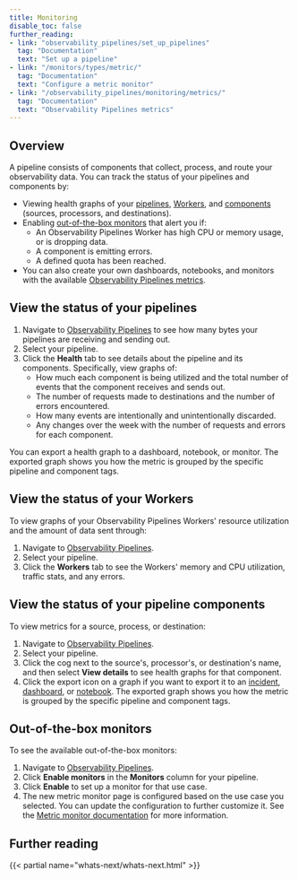 ```yaml
---
title: Monitoring
disable_toc: false
further_reading:
- link: "observability_pipelines/set_up_pipelines"
  tag: "Documentation"
  text: "Set up a pipeline"
- link: "/monitors/types/metric/"
  tag: "Documentation"
  text: "Configure a metric monitor"
- link: "/observability_pipelines/monitoring/metrics/"
  tag: "Documentation"
  text: "Observability Pipelines metrics"
---
```


## Overview

A pipeline consists of components that collect, process, and route your observability data. You can track the status of your pipelines and components by:

- Viewing health graphs of your [pipelines](#view-the-status-of-your-pipelines), [Workers](#view-the-status-of-your-workers), and [components](#view-the-status-of-your-pipeline-components) (sources, processors, and destinations).
- Enabling [out-of-the-box monitors](#out-of-the-box-monitors) that alert you if:
    - An Observability Pipelines Worker has high CPU or memory usage, or is dropping data.
    - A component is emitting errors.
    - A defined quota has been reached.
- You can also create your own dashboards, notebooks, and monitors with the available [Observability Pipelines metrics][5].

## View the status of your pipelines

1. Navigate to [Observability Pipelines][1] to see how many bytes your pipelines are receiving and sending out.
1. Select your pipeline.
1. Click the **Health** tab to see details about the pipeline and its components. Specifically, view graphs of:
    - How much each component is being utilized and the total number of events that the component receives and sends out.
    - The number of requests made to destinations and the number of errors encountered.
    - How many events are intentionally and unintentionally discarded.
    - Any changes over the week with the number of requests and errors for each component.

You can export a health graph to a dashboard, notebook, or monitor. The exported graph shows you how the metric is grouped by the specific pipeline and component tags.

## View the status of your Workers

To view graphs of your Observability Pipelines Workers' resource utilization and the amount of data sent through:

1. Navigate to [Observability Pipelines][1].
1. Select your pipeline.
1. Click the **Workers** tab to see the Workers' memory and CPU utilization, traffic stats, and any errors.

## View the status of your pipeline components

To view metrics for a source, process, or destination:

1. Navigate to [Observability Pipelines][1].
1. Select your pipeline.
1. Click the cog next to the source's, processor's, or destination's name, and then select **View details** to see health graphs for that component.
1. Click the export icon on a graph if you want to export it to an [incident][2], [dashboard][3], or [notebook][4]. The exported graph shows you how the metric is grouped by the specific pipeline and component tags.

## Out-of-the-box monitors

To see the available out-of-the-box monitors:

1. Navigate to [Observability Pipelines][1].
1. Click **Enable monitors** in the **Monitors** column for your pipeline.
1. Click **Enable** to set up a monitor for that use case.
1. The new metric monitor page is configured based on the use case you selected. You can update the configuration to further customize it. See the [Metric monitor documentation][3] for more information.

## Further reading

{{< partial name="whats-next/whats-next.html" >}}

[1]: https://app.datadoghq.com//observability-pipelines/
[2]: /service_management/incident_management/
[3]: /getting_started/dashboards/
[4]: /notebooks/
[5]: /observability_pipelines/monitoring/metrics/
